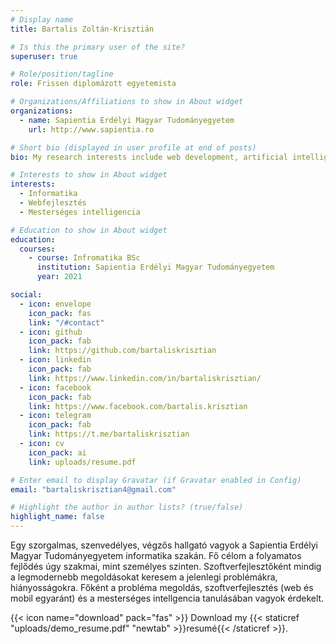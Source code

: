 ```yaml
---
# Display name
title: Bartalis Zoltán-Krisztián

# Is this the primary user of the site?
superuser: true

# Role/position/tagline
role: Frissen diplomázott egyetemista

# Organizations/Affiliations to show in About widget
organizations:
  - name: Sapientia Erdélyi Magyar Tudományegyetem
    url: http://www.sapientia.ro

# Short bio (displayed in user profile at end of posts)
bio: My research interests include web development, artificial intelligence.

# Interests to show in About widget
interests:
  - Informatika
  - Webfejlesztés
  - Mesterséges intelligencia

# Education to show in About widget
education:
  courses:
    - course: Infromatika BSc
      institution: Sapientia Erdélyi Magyar Tudományegyetem
      year: 2021

social:
  - icon: envelope
    icon_pack: fas
    link: "/#contact"
  - icon: github
    icon_pack: fab
    link: https://github.com/bartaliskrisztian
  - icon: linkedin
    icon_pack: fab
    link: https://www.linkedin.com/in/bartaliskrisztian/
  - icon: facebook
    icon_pack: fab
    link: https://www.facebook.com/bartalis.krisztian
  - icon: telegram
    icon_pack: fab
    link: https://t.me/bartaliskrisztian
  - icon: cv
    icon_pack: ai
    link: uploads/resume.pdf

# Enter email to display Gravatar (if Gravatar enabled in Config)
email: "bartaliskrisztian4@gmail.com"

# Highlight the author in author lists? (true/false)
highlight_name: false
---
```


Egy szorgalmas, szenvedélyes, végzős hallgató vagyok a Sapientia Erdélyi Magyar Tudományegyetem informatika szakán. Fő célom a folyamatos fejlődés úgy szakmai, mint személyes szinten. Szoftverfejlesztőként mindig a legmodernebb megoldásokat keresem a jelenlegi problémákra, hiányosságokra. Főként a probléma megoldás, szoftverfejlesztés (web és mobil egyaránt) és a mesterséges intellgencia tanulásában vagyok érdekelt.

{{< icon name="download" pack="fas" >}} Download my {{< staticref "uploads/demo_resume.pdf" "newtab" >}}resumé{{< /staticref >}}.
